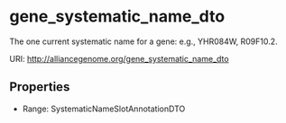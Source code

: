 # gene_systematic_name_dto

The one current systematic name for a gene: e.g., YHR084W, R09F10.2.

URI: http://alliancegenome.org/gene_systematic_name_dto



<!-- no inheritance hierarchy -->


## Properties

 * Range: SystematicNameSlotAnnotationDTO



